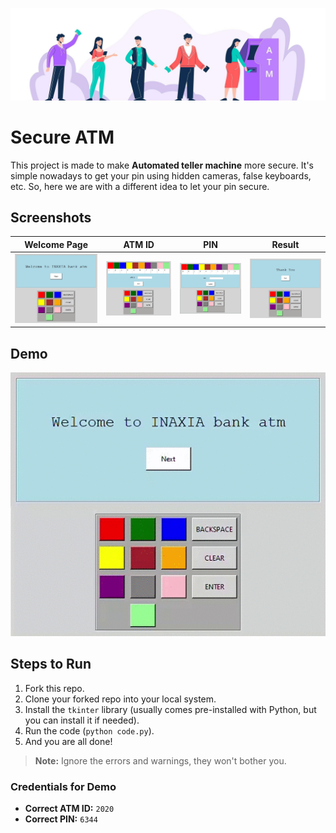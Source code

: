 ![](banner.jpg)
# Secure ATM
This project is made to make **Automated teller machine** more secure. It's simple nowadays to get your pin using hidden cameras, false keyboards, etc. So, here we are with a different idea to let your pin secure.

## Screenshots

| Welcome Page | ATM ID | PIN | Result |
|:---:|:---:|:---:|:---:|
| ![](screenshots/page0.jpg) | ![](screenshots/page1.jpg) | ![](screenshots/page2.jpg) | ![](screenshots/page3.jpg) |

## Demo
![](demo.gif)

## Steps to Run
1. Fork this repo.
2. Clone your forked repo into your local system.
3. Install the `tkinter` library (usually comes pre-installed with Python, but you can install it if needed).
4. Run the code (`python code.py`).
5. And you are all done!

> **Note:** Ignore the errors and warnings, they won't bother you.

### Credentials for Demo
- **Correct ATM ID:** `2020`
- **Correct PIN:** `6344`
